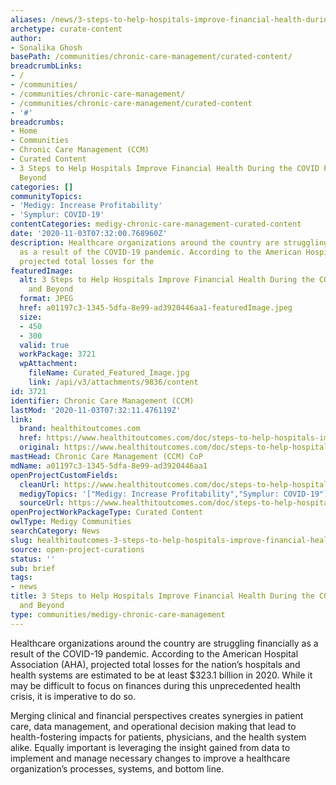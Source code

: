 ```yaml
---
aliases: /news/3-steps-to-help-hospitals-improve-financial-health-during-the-covid-pandemic-and-beyond
archetype: curate-content
author:
- Sonalika Ghosh
basePath: /communities/chronic-care-management/curated-content/
breadcrumbLinks:
- /
- /communities/
- /communities/chronic-care-management/
- /communities/chronic-care-management/curated-content
- '#'
breadcrumbs:
- Home
- Communities
- Chronic Care Management (CCM)
- Curated Content
- 3 Steps to Help Hospitals Improve Financial Health During the COVID Pandemic and
  Beyond
categories: []
communityTopics:
- 'Medigy: Increase Profitability'
- 'Symplur: COVID-19'
contentCategories: medigy-chronic-care-management-curated-content
date: '2020-11-03T07:32:00.768960Z'
description: Healthcare organizations around the country are struggling financially
  as a result of the COVID-19 pandemic. According to the American Hospital Association (AHA),
  projected total losses for the
featuredImage:
  alt: 3 Steps to Help Hospitals Improve Financial Health During the COVID Pandemic
    and Beyond
  format: JPEG
  href: a01197c3-1345-5dfa-8e99-ad3920446aa1-featuredImage.jpeg
  size:
  - 450
  - 300
  valid: true
  workPackage: 3721
  wpAttachment:
    fileName: Curated_Featured_Image.jpg
    link: /api/v3/attachments/9836/content
id: 3721
identifier: Chronic Care Management (CCM)
lastMod: '2020-11-03T07:32:11.476119Z'
link:
  brand: healthitoutcomes.com
  href: https://www.healthitoutcomes.com/doc/steps-to-help-hospitals-improve-financial-health-during-the-covid-pandemic-and-beyond-0001
  original: https://www.healthitoutcomes.com/doc/steps-to-help-hospitals-improve-financial-health-during-the-covid-pandemic-and-beyond-0001
mastHead: Chronic Care Management (CCM) CoP
mdName: a01197c3-1345-5dfa-8e99-ad3920446aa1
openProjectCustomFields:
  cleanUrl: https://www.healthitoutcomes.com/doc/steps-to-help-hospitals-improve-financial-health-during-the-covid-pandemic-and-beyond-0001
  medigyTopics: '["Medigy: Increase Profitability","Symplur: COVID-19"]'
  sourceUrl: https://www.healthitoutcomes.com/doc/steps-to-help-hospitals-improve-financial-health-during-the-covid-pandemic-and-beyond-0001
openProjectWorkPackageType: Curated Content
owlType: Medigy Communities
searchCategory: News
slug: healthitoutcomes-3-steps-to-help-hospitals-improve-financial-health-during-the-covid-pandemic-and-beyond
source: open-project-curations
status: ''
sub: brief
tags:
- news
title: 3 Steps to Help Hospitals Improve Financial Health During the COVID Pandemic
  and Beyond
type: communities/medigy-chronic-care-management
---
```


<p>Healthcare organizations around the country are struggling financially as a result of the COVID-19 pandemic. According to the&nbsp;American Hospital Association&nbsp;(AHA), projected total losses for the nation’s hospitals and health systems are estimated to be at least $323.1 billion in 2020. While it may be difficult to focus on finances during this unprecedented health crisis, it is imperative to do so.&nbsp;</p><p>Merging clinical and financial perspectives creates synergies in patient care, data management, and operational decision making that lead to health-fostering impacts for patients, physicians, and the health system alike. Equally important is leveraging the insight gained from data to implement and manage necessary changes to improve a healthcare organization’s processes, systems, and bottom line.&nbsp;</p>